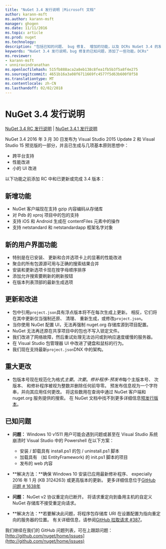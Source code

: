 ```yaml
---
title: "NuGet 3.4 发行说明 |Microsoft 文档"
author: karann-msft
ms.author: karann-msft
manager: ghogen
ms.date: 11/11/2016
ms.topic: article
ms.prod: nuget
ms.technology: 
description: "包括已知的问题、 bug 修复、 增加的功能，以及 DCRs NuGet 3.4 的发行说明。"
keywords: "NuGet 3.4 发行说明，bug 修复的已知问题，添加了一些功能，DCRs"
ms.reviewer:
- karann-msft
- unniravindranathan
ms.openlocfilehash: 515fb888aca2a8eb138c8fea1fb5b3f5a8f4e275
ms.sourcegitcommit: 4651b16a3a08f6711669fc4577f5d63b600f8f58
ms.translationtype: MT
ms.contentlocale: zh-CN
ms.lasthandoff: 02/02/2018
---
```

# <a name="nuget-34-release-notes"></a>NuGet 3.4 发行说明

[NuGet 3.4 RC 发行说明](../release-notes/nuget-3.4-RC.md) | [NuGet 3.4.1 发行说明](../release-notes/nuget-3.4.1.md)

NuGet 3.4 2016 年 3 月 30 日发布为 Visual Studio 2015 Update 2 和 Visual Studio 15 预览版的一部分，并且已生成与几项基本原则思想中：

*  跨平台支持
*  性能改进
*  小的 UI 改进

以下功能之前添加 RC 中和已更新或完成 3.4 版本：

## <a name="new-features"></a>新增功能

* NuGet 客户端现在支持 gzip 内容编码从存储库
* 对 Pdb 的 xproj 项目中的包的支持
* 支持 iOS 和 Android 生成在 contentFiles 元素中的操作
* 支持 netstandard 和 netstandardapp 框架名字对象

## <a name="new-user-interface-features"></a>新的用户界面功能

* 特别是在已安装、 更新和合并选项卡上的显著的性能改进
* 聚合的所有包源源可用与正确的搜索结果合并
* 安装和更新选项卡现在按字母顺序排序
* 添加允许搜索要刷新的刷新按钮
* 在版本列表顶部的最新生成选项

## <a name="updates-and-improvements"></a>更新和改进

* 包中引用`project.json`具有浮点版本将不在每次生成上更新。 相反，它们将在其中更新仅当强制还原、 清理、 重新生成，或修改`project.json`。
* 当你使用 NuGet 配置 UI，无法再强制 nuget.org 存储库源到项目配置。
* NuGet 无法再还原在共享项目中的包也不写入锁定文件。
* 我们改进了网络故障，然后重试处理无法访问或到响应速度缓慢的服务器。
* 在 Visual Studio 包管理器 UI 中改进了键盘和鼠标的行为。
* 我们现在支持最新`project.json`DNX 中的架构。

## <a name="breaking-changes"></a>重大更改

* 包版本号现在规范化为格式*主要*。*次要*。*修补程序*-*预发布*每个主版本号、 次版本、 和修补程序被视为整数并删除任何前导零。  预发布信息视为一个字符串，并向其应用任何更改。 将这些数用在查询中通过 NuGet 客户端和 nuget.org 服务提供的搜索。  在 NuGet 文档中找不到更多详细信息[预发行版本](../create-packages/prerelease-packages.md)。

## <a name="known-issues"></a>已知问题

* **问题：** Windows 10 v1511 用户可能会遇到问题或甚至在 Visual Studio 系统崩溃时 Visual Studio 中的 Powershell 在以下方案：
    * 安装 / 卸载具有 install.ps1 的包 / uninstall.ps1 脚本
    * 加载具有 （如 EntityFramework) 的 init.ps1 脚本的项目
    * 发布的 web 内容

* **解决方法：**确保 Windows 10 安装已应用最新修补程序、 expecially 2016 年 1 月 (KB 3124263) 或更高版本的更新。  更多详细信息位于[GitHub 问题 # 1638年](http://github.com/nuget/home/issues/1638)

* **问题：** NuGet v2 协议重定向已断开。
将请求重定向到备用主机的自定义 NuGet 存储库不接受重定向请求。
* **解决方法：**若要解决此问题，将程序包存储库 URI 在设置配置为指向重定向的服务器的位置。
有关详细信息，请参阅[GitHub 拉取请求 #387](https://github.com/NuGet/NuGet.Client/pull/387)。

我们继续在我们的 GitHub 问题列表，可在上跟踪问题： [http://github.com/nuget/home/issues](http://github.com/nuget/home/issues)